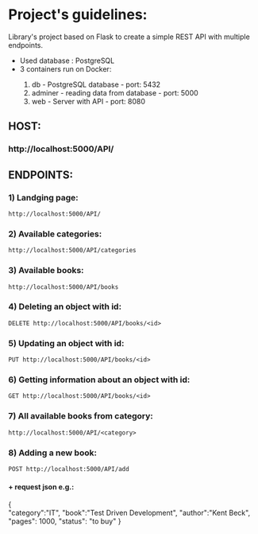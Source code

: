 # Project's guidelines:
Library's project based on Flask to create a simple REST API with multiple endpoints.

<ul>
<li>Used database : PostgreSQL</li>

<li>3 containers run on Docker:</li> 
<ol>
<li>db - PostgreSQL database - port: 5432</li>
<li>adminer - reading data from database - port: 5000</li>
<li>web - Server with API - port: 8080 </li>
</ol>
</ul>

## HOST:

### http://localhost:5000/API/

## ENDPOINTS:

### 1) Landging page:
    http://localhost:5000/API/

### 2) Available categories:
    http://localhost:5000/API/categories

### 3) Available books:
    http://localhost:5000/API/books

### 4) Deleting an object with id:
    DELETE http://localhost:5000/API/books/<id>
    
### 5) Updating an object with id:
    PUT http://localhost:5000/API/books/<id>

### 6) Getting information about an object with id:
    GET http://localhost:5000/API/books/<id>

### 7) All available books from category:
    http://localhost:5000/API/<category>

### 8) Adding a new book:
    POST http://localhost:5000/API/add  

#### + request json e.g.:
{   
    "category":"IT",
    "book":"Test Driven Development",
    "author":"Kent Beck",
    "pages": 1000,
    "status": "to buy"
}